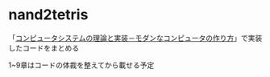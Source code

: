 # nand2tetris

「<a href="https://www.amazon.co.jp/dp/4873117127/">コンピュータシステムの理論と実装－モダンなコンピュータの作り方</a>」で実装したコードをまとめる

1~9章はコードの体裁を整えてから載せる予定
